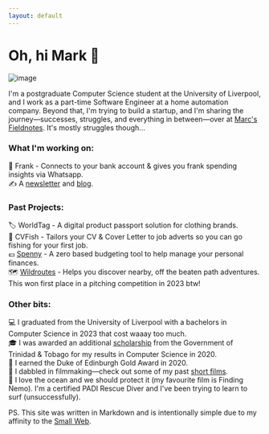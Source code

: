 ```yaml
---
layout: default
---
```


# Oh, hi Mark 👋

![image](/assets/home.avif)

I'm a postgraduate Computer Science student at the University of Liverpool, and I work as a part-time Software Engineer at a home automation company.
Beyond that, I'm trying to build a startup, and I'm sharing the journey—successes, struggles, and everything in between—over at [Marc's Fieldnotes](https://youtube.com/@MarcsFieldnotes). It's mostly struggles though...

### What I'm working on:

💸 Frank - Connects to your bank account & gives you frank spending insights via Whatsapp.<br/>
✍️ A [newsletter](https://marcbeep.substack.com) and [blog](/fieldnotes).

### Past Projects:

🏷️ WorldTag - A digital product passport solution for clothing brands.<br />
🎣 CVFish - Tailors your CV & Cover Letter to job adverts so you can go fishing for your first job.<br />
💷 [Spenny](https://github.com/marcbeep/spenny) - A zero based budgeting tool to help manage your personal finances.<br/>
🗺️ [Wildroutes](https://news.liverpool.ac.uk/2023/05/10/enterprising-students-win-design-your-future-awards/) - Helps you discover nearby, off the beaten path adventures. This won first place in a pitching competition in 2023 btw!

### Other bits:

💻 I graduated from the University of Liverpool with a bachelors in Computer Science in 2023 that cost waaay too much.<br/>
🎓 I was awarded an additional [scholarship](https://napcol.bluechiptt.com/scholarships-2020/) from the Government of Trinidad & Tobago for my results in Computer Science in 2020.<br/>
🏅 I earned the Duke of Edinburgh Gold Award in 2020.<br/>
🎥 I dabbled in filmmaking—check out some of my past [short films](https://youtube.com/@Marcbeep).<br/>
🌊 I love the ocean and we should protect it (my favourite film is Finding Nemo). I'm a certified PADI Rescue Diver and I've been trying to learn to surf (unsuccessfully).<br/>

PS. This site was written in Markdown and is intentionally simple due to my affinity to the [Small Web](https://benhoyt.com/writings/the-small-web-is-beautiful/).
